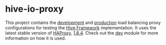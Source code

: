 # hive-io-proxy
This project contains the [development](./conf/development/haproxy.cfg) and [production](./conf/production/haproxy.cfg) load balancing proxy configurations for testing the [Hive Framework](https://gist.github.com/aeilers/30aa0047187e5a5d573a478abc581903) implementation. It uses the latest stable version of [HAProxy](http://www.haproxy.org/), [1.8.4](https://hub.docker.com/_/haproxy/). Check out the [dev](https://github.com/fnalabs/hive-io-dev) module for more information on how it is used.
